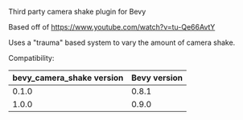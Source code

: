 Third party camera shake plugin for Bevy

Based off of https://www.youtube.com/watch?v=tu-Qe66AvtY

Uses a "trauma" based system to vary the amount of camera shake.

Compatibility:

| bevy_camera_shake version | Bevy version |
|------------|---------|
| 0.1.0 | 0.8.1 |
| 1.0.0 | 0.9.0 |